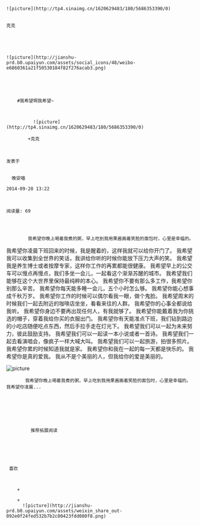 
    
  
    ![picture](http://tp4.sinaimg.cn/1620629483/180/5686353390/0)
    

    克克
  
      

  
  
    ![picture](http://jianshu-prd.b0.upaiyun.com/assets/social_icons/48/weibo-e6860361a21f50530184f82f276acab3.png)
  


    
      
        #我希望啊我希望~
        
          
            
              ![picture](http://tp4.sinaimg.cn/1620629483/180/5686353390/0)
            
            +克克
        
        
    
    发表于 

    
      晚安喵

    2014-09-28 13:22

    

    阅读量: 69
  


        
            我希望你晚上喝着我煮的粥，早上吃到我用果酱画着笑脸的面包时，心里是幸福的。

  我希望你凌晨下班回来的时候，我是醒着的，这样我就可以给你开门了。
  我希望我可以收集到全世界的笑话，我讲给你听的时候你能放下压力大声的笑。
  我希望我是养生博士或者按摩专家，这样你工作的再累都能很健康。
  我希望早上的公交车可以慢点再慢点，我们多坐一会儿，一起看这个渐渐苏醒的城市。
  我希望我们能够在这个大世界里保持最纯粹的本心。
  我希望你不要有那么多工作，我希望你别那么辛苦。
  我希望你每天能多睡一会儿，五个小时怎么够。
  我希望你能心想事成千秋万岁。
  我希望你工作的时候可以偶尔看我一眼，做个鬼脸。
  我希望周末的时候我们一起去附近的咖啡店坐坐，看看来往的人群。
  我希望你的心事全都说给我听。
  我希望你身边不要再出现任何人，有我就够了。
  我希望你能戴着我为你挑选的帽子，穿着我给你买的衣服出门。
  我希望你有天能准点下班，我们钻到路边的小吃店随便吃点东西，然后手拉手走在灯光下。
  我希望我们可以一起为未来努力，彼此鼓励支持。
  我希望我们可以一起读一本小说或者一首诗。
  我希望我们一起去看演唱会，像疯子一样大喊大叫。
  我希望我们可以一起旅游，拍很多照片。
  我希望你累的时候知道我就是家。
  我希望你和我在一起的每一天都是快乐的。
  我希望你是真的爱我。
  我从不是个美丽的人，但我给你的爱是美丽的。
  


![picture](http://upload-images.jianshu.io/upload_images/46959-d0620b2486cc3d0f.jpg?imageView2/2/w/1240/q/100)


        
           我希望你晚上喝着我煮的粥，早上吃到我用果酱画着笑脸的面包时，心里是幸福的。   我希望你凌晨...
      
    
    
      
      
      
          
             推荐拓展阅读
        
      
    
    
      
          
     喜欢

      
      
        +
                  
        +
          ![picture](http://jianshu-prd.b0.upaiyun.com/assets/weixin_share_out-092e0f24fed532b7b2c00423fdd080f8.png)
        
      
    
  


